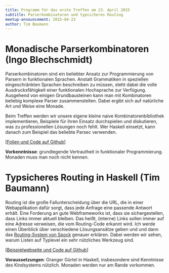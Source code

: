 ```yaml
---
title: Programm für das erste Treffen am 23. April 2015
subtitle: Parserkombinatoren und typsicheres Routing
meetup-announcement: 2015-04-23
author: Tim Baumann
---
```


# Monadische Parserkombinatoren (Ingo Blechschmidt)

<div class="abstract">
  Parserkombinatoren sind ein beliebter Ansatz zur
  Programmierung von Parsern in funktionalen Sprachen. Anstatt
  Grammatiken in speziellen eingeschränkten Sprachen beschreiben zu
  müssen, steht dabei die volle Ausdrucksfähigkeit einer funktionalen
  Hochsprache zur Verfügung. Ausgehend von einigen Grundbausteinen
  kann man mit Kombinatoren beliebig komplexe Parser zusammenstellen.
  Dabei ergibt sich auf natürliche Art und Weise eine Monade.

  Beim Treffen werden wir unsere eigene kleine naive
  Kombinatorenbibliothek implementieren, Beispiele für ihren Einsatz
  durchspielen und diskutieren, was zu professionellen Lösungen
  noch fehlt. Wer Haskell einsetzt, kann danach zum Beispiel das
  beliebte Parsec verwenden.

  <p class="materials">
  [<a href="https://github.com/iblech/vortrag-haskell">Folien und Code auf Github</a>]
  </p>

  **Vorkenntnisse**: grundlegende Vertrautheit in funktionaler
    Programmierung. Monaden muss man noch nicht kennen.
</div>


# Typsicheres Routing in Haskell (Tim Baumann)

<div class="abstract">
  Routing ist die große Fallunterscheidung über die URL, die in einer Webapplikation dafür sorgt, dass jede Anfrage eine passende Antwort erhält. Eine Forderung an gute Webframeworks ist, dass sie sichergestellen, dass Links immer aktuell bleiben. Das heißt, (interne) Links sollen immer auf eine Adresse verweisen, die vom Routing-Code erkannt wird. Ich werde einen Überblick über verschiedene Lösungsansätze geben und und dann das <a href="http://www.spock.li/2015/04/19/type-safe_routing.html">Routing-System von Spock</a> genauer erklären. Dabei werden wir sehen, warum Listen auf Typlevel ein sehr nützliches Werkzeug sind.

  <p class="materials">
  [<a href="https://github.com/timjb/reroute-talk">Beispielwebseite und Code auf Github</a>]
  </p>

  **Voraussetzungen**: Oranger Gürtel in Haskell, insbesondere sind Kenntnisse des Kindsystems nützlich. Monaden werden nur am Rande vorkommen.
</div>
